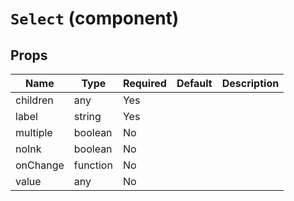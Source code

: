 `Select` (component)
====================



Props
-----

Name | Type | Required | Default | Description
-----|------|----------|---------|------------
children|any|Yes||
label|string|Yes||
multiple|boolean|No||
noInk|boolean|No||
onChange|function|No||
value|any|No||